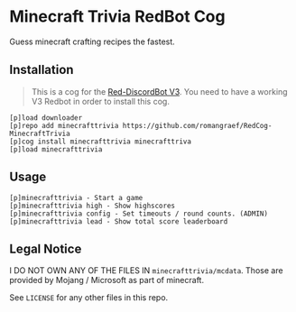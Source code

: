 # Minecraft Trivia RedBot Cog

Guess minecraft crafting recipes the fastest.

## Installation

> This is a cog for the [Red-DiscordBot V3](https://github.com/Cog-Creators/Red-DiscordBot). You need to have a working V3 Redbot in order to install this cog.

```
[p]load downloader
[p]repo add minecrafttrivia https://github.com/romangraef/RedCog-MinecraftTrivia
[p]cog install minecrafttrivia minecrafttriva
[p]load minecrafttrivia
```

## Usage

```
[p]minecrafttrivia - Start a game
[p]minecrafttrivia high - Show highscores
[p]minecrafttrivia config - Set timeouts / round counts. (ADMIN)
[p]minecrafttrivia lead - Show total score leaderboard
```

## Legal Notice

I DO NOT OWN ANY OF THE FILES IN `minecrafttrivia/mcdata`. Those are provided by Mojang / Microsoft as part of minecraft.

See `LICENSE` for any other files in this repo.
